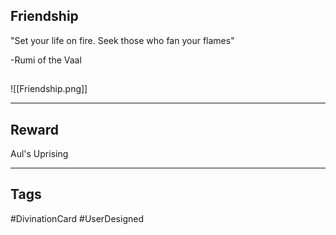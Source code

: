 ## Friendship
"Set your life on fire. 
Seek those who
fan your flames"

-Rumi of the Vaal
## 
![[Friendship.png]]

---
## Reward
Aul's Uprising

---
## Tags
#DivinationCard
#UserDesigned